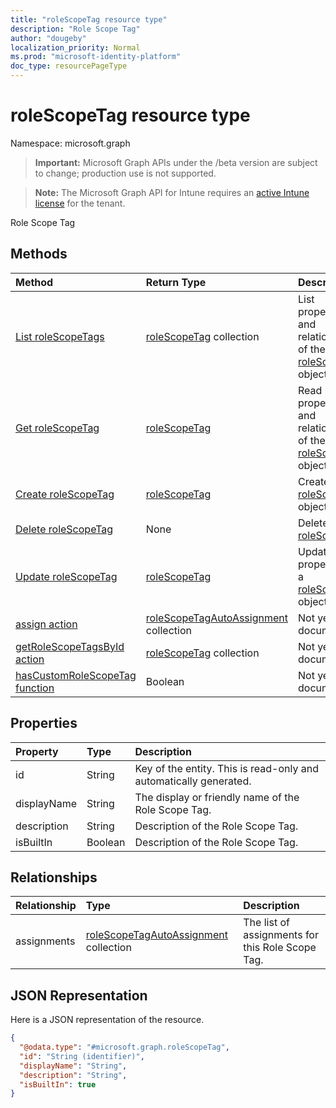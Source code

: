 ```yaml
---
title: "roleScopeTag resource type"
description: "Role Scope Tag"
author: "dougeby"
localization_priority: Normal
ms.prod: "microsoft-identity-platform"
doc_type: resourcePageType
---
```


# roleScopeTag resource type

Namespace: microsoft.graph

> **Important:** Microsoft Graph APIs under the /beta version are subject to change; production use is not supported.

> **Note:** The Microsoft Graph API for Intune requires an [active Intune license](https://go.microsoft.com/fwlink/?linkid=839381) for the tenant.

Role Scope Tag

## Methods
|Method|Return Type|Description|
|:---|:---|:---|
|[List roleScopeTags](../api/intune-rbac-rolescopetag-list.md)|[roleScopeTag](../resources/intune-rbac-rolescopetag.md) collection|List properties and relationships of the [roleScopeTag](../resources/intune-rbac-rolescopetag.md) objects.|
|[Get roleScopeTag](../api/intune-rbac-rolescopetag-get.md)|[roleScopeTag](../resources/intune-rbac-rolescopetag.md)|Read properties and relationships of the [roleScopeTag](../resources/intune-rbac-rolescopetag.md) object.|
|[Create roleScopeTag](../api/intune-rbac-rolescopetag-create.md)|[roleScopeTag](../resources/intune-rbac-rolescopetag.md)|Create a new [roleScopeTag](../resources/intune-rbac-rolescopetag.md) object.|
|[Delete roleScopeTag](../api/intune-rbac-rolescopetag-delete.md)|None|Deletes a [roleScopeTag](../resources/intune-rbac-rolescopetag.md).|
|[Update roleScopeTag](../api/intune-rbac-rolescopetag-update.md)|[roleScopeTag](../resources/intune-rbac-rolescopetag.md)|Update the properties of a [roleScopeTag](../resources/intune-rbac-rolescopetag.md) object.|
|[assign action](../api/intune-rbac-rolescopetag-assign.md)|[roleScopeTagAutoAssignment](../resources/intune-rbac-rolescopetagautoassignment.md) collection|Not yet documented|
|[getRoleScopeTagsById action](../api/intune-rbac-rolescopetag-getrolescopetagsbyid.md)|[roleScopeTag](../resources/intune-rbac-rolescopetag.md) collection|Not yet documented|
|[hasCustomRoleScopeTag function](../api/intune-rbac-rolescopetag-hascustomrolescopetag.md)|Boolean|Not yet documented|

## Properties
|Property|Type|Description|
|:---|:---|:---|
|id|String|Key of the entity. This is read-only and automatically generated.|
|displayName|String|The display or friendly name of the Role Scope Tag.|
|description|String|Description of the Role Scope Tag.|
|isBuiltIn|Boolean|Description of the Role Scope Tag.|

## Relationships
|Relationship|Type|Description|
|:---|:---|:---|
|assignments|[roleScopeTagAutoAssignment](../resources/intune-rbac-rolescopetagautoassignment.md) collection|The list of assignments for this Role Scope Tag.|

## JSON Representation
Here is a JSON representation of the resource.
<!-- {
  "blockType": "resource",
  "keyProperty": "id",
  "@odata.type": "microsoft.graph.roleScopeTag"
}
-->
``` json
{
  "@odata.type": "#microsoft.graph.roleScopeTag",
  "id": "String (identifier)",
  "displayName": "String",
  "description": "String",
  "isBuiltIn": true
}
```





